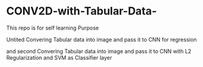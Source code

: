 # CONV2D-with-Tabular-Data-
This repo is for self learning Purpose 

Untited Convering Tabular data into image and pass it to CNN for regression 

and second Convering Tabular data into image and pass it to CNN with L2 Regularization and SVM as Classifier  layer 
